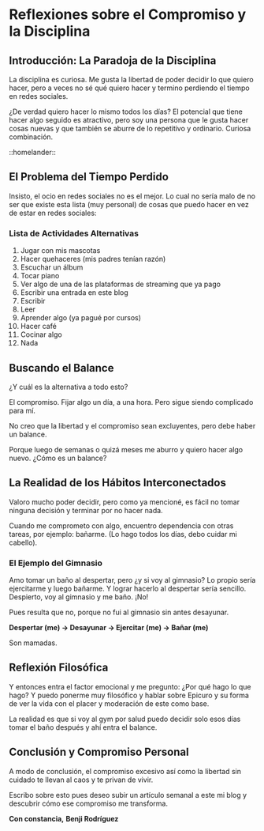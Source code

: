 # Reflexiones sobre el Compromiso y la Disciplina

## Introducción: La Paradoja de la Disciplina

La disciplina es curiosa. Me gusta la libertad de poder decidir lo que quiero hacer, pero a veces no sé qué quiero hacer y termino perdiendo el tiempo en redes sociales.

¿De verdad quiero hacer lo mismo todos los días? El potencial que tiene hacer algo seguido es atractivo, pero soy una persona que le gusta hacer cosas nuevas y que también se aburre de lo repetitivo y ordinario. Curiosa combinación.

::homelander::

## El Problema del Tiempo Perdido

Insisto, el ocio en redes sociales no es el mejor. Lo cual no sería malo de no ser que existe esta lista (muy personal) de cosas que puedo hacer en vez de estar en redes sociales:

### Lista de Actividades Alternativas

1. Jugar con mis mascotas
2. Hacer quehaceres (mis padres tenían razón)
3. Escuchar un álbum
4. Tocar piano
5. Ver algo de una de las plataformas de streaming que ya pago
6. Escribir una entrada en este blog
7. Escribir
8. Leer
9. Aprender algo (ya pagué por cursos)
10. Hacer café
11. Cocinar algo
12. Nada

## Buscando el Balance

¿Y cuál es la alternativa a todo esto?

El compromiso. Fijar algo un día, a una hora. Pero sigue siendo complicado para mí.

No creo que la libertad y el compromiso sean excluyentes, pero debe haber un balance.

Porque luego de semanas o quizá meses me aburro y quiero hacer algo nuevo. ¿Cómo es un balance?

## La Realidad de los Hábitos Interconectados

Valoro mucho poder decidir, pero como ya mencioné, es fácil no tomar ninguna decisión y terminar por no hacer nada.

Cuando me comprometo con algo, encuentro dependencia con otras tareas, por ejemplo: bañarme. (Lo hago todos los días, debo cuidar mi cabello).

### El Ejemplo del Gimnasio

Amo tomar un baño al despertar, pero ¿y si voy al gimnasio? Lo propio sería ejercitarme y luego bañarme. Y lograr hacerlo al despertar sería sencillo. Despierto, voy al gimnasio y me baño. ¡No!

Pues resulta que no, porque no fui al gimnasio sin antes desayunar.

**Despertar (me) → Desayunar → Ejercitar (me) → Bañar (me)**

Son mamadas.

## Reflexión Filosófica

Y entonces entra el factor emocional y me pregunto: ¿Por qué hago lo que hago? Y puedo ponerme muy filosófico y hablar sobre Epicuro y su forma de ver la vida con el placer y moderación de este como base.

La realidad es que si voy al gym por salud puedo decidir solo esos días tomar el baño después y ahí entra el balance.

## Conclusión y Compromiso Personal

A modo de conclusión, el compromiso excesivo así como la libertad sin cuidado te llevan al caos y te privan de vivir.

Escribo sobre esto pues deseo subir un artículo semanal a este mi blog y descubrir cómo ese compromiso me transforma.

**Con constancia,**
**Benji Rodríguez**